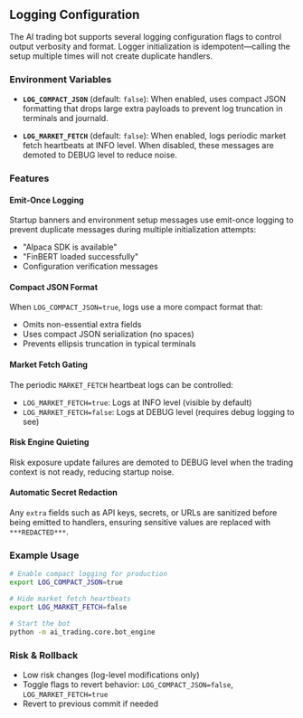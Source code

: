 ## Logging Configuration

The AI trading bot supports several logging configuration flags to control output verbosity and format. Logger initialization is idempotent—calling the setup multiple times will not create duplicate handlers.

### Environment Variables

- **`LOG_COMPACT_JSON`** (default: `false`): When enabled, uses compact JSON formatting that drops large extra payloads to prevent log truncation in terminals and journald.

- **`LOG_MARKET_FETCH`** (default: `false`): When enabled, logs periodic market fetch heartbeats at INFO level. When disabled, these messages are demoted to DEBUG level to reduce noise.

### Features

#### Emit-Once Logging
Startup banners and environment setup messages use emit-once logging to prevent duplicate messages during multiple initialization attempts:

- "Alpaca SDK is available"
- "FinBERT loaded successfully" 
- Configuration verification messages

#### Compact JSON Format
When `LOG_COMPACT_JSON=true`, logs use a more compact format that:
- Omits non-essential extra fields
- Uses compact JSON serialization (no spaces)
- Prevents ellipsis truncation in typical terminals

#### Market Fetch Gating
The periodic `MARKET_FETCH` heartbeat logs can be controlled:
- `LOG_MARKET_FETCH=true`: Logs at INFO level (visible by default)
- `LOG_MARKET_FETCH=false`: Logs at DEBUG level (requires debug logging to see)

#### Risk Engine Quieting
Risk exposure update failures are demoted to DEBUG level when the trading context is not ready, reducing startup noise.

#### Automatic Secret Redaction
Any `extra` fields such as API keys, secrets, or URLs are sanitized before
being emitted to handlers, ensuring sensitive values are replaced with
`***REDACTED***`.

### Example Usage

```bash
# Enable compact logging for production
export LOG_COMPACT_JSON=true

# Hide market fetch heartbeats
export LOG_MARKET_FETCH=false

# Start the bot
python -m ai_trading.core.bot_engine
```

### Risk & Rollback

- Low risk changes (log-level modifications only)
- Toggle flags to revert behavior: `LOG_COMPACT_JSON=false`, `LOG_MARKET_FETCH=true`
- Revert to previous commit if needed